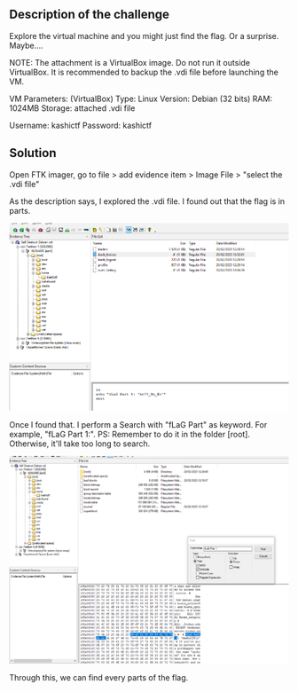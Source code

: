 ## Description of the challenge

Explore the virtual machine and you might just find the flag. Or a surprise. Maybe....

NOTE: The attachment is a VirtualBox image. Do not run it outside VirtualBox. It is recommended to backup the .vdi file before launching the VM.

VM Parameters: (VirtualBox)
Type: Linux
Version: Debian (32 bits)
RAM: 1024MB
Storage: attached .vdi file

Username: kashictf
Password: kashictf

## Solution

Open FTK imager, go to file > add evidence item > Image File > "select the .vdi file"  

As the description says, I explored the .vdi file. I found out that the flag is in parts.

![alt text](image.png)

Once I found that. I perform a Search with "fLaG Part" as keyword. For example, "fLaG Part 1:". 
PS: Remember to do it in the folder [root]. Otherwise, it'll take too long to search.

![alt text](image_1.png)

Through this, we can find every parts of the flag.
